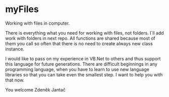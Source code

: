 # myFiles
Working with files in computer.

There is everything what you need for working with files, not folders. I´ll add work with folders in next repo.
All functions are shared because most of them you call so often that there is no need to create always new class instance.

I would like to pass on my experience in VB.Net to others and thus support this language for future generations. There are difficult beginnings in any programming language, when you have to learn to use new language libraries so that you can take even the smallest step. I want to help you with that now.

You welcome
Zdeněk Jantač
